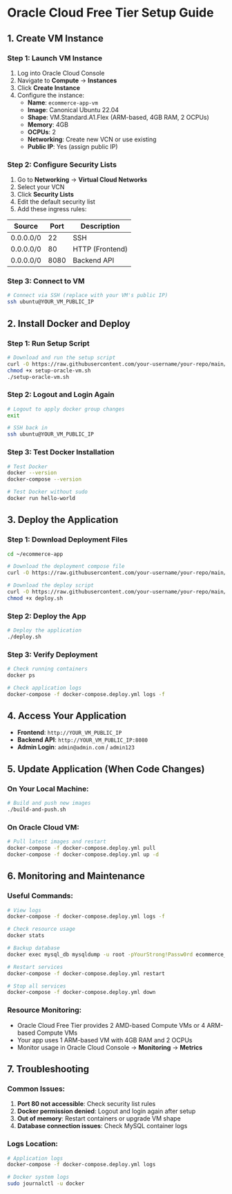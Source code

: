 # Oracle Cloud Free Tier Setup Guide

## 1. Create VM Instance

### **Step 1: Launch VM Instance**
1. Log into Oracle Cloud Console
2. Navigate to **Compute** → **Instances**
3. Click **Create Instance**
4. Configure the instance:
   - **Name**: `ecommerce-app-vm`
   - **Image**: Canonical Ubuntu 22.04
   - **Shape**: VM.Standard.A1.Flex (ARM-based, 4GB RAM, 2 OCPUs)
   - **Memory**: 4GB
   - **OCPUs**: 2
   - **Networking**: Create new VCN or use existing
   - **Public IP**: Yes (assign public IP)

### **Step 2: Configure Security Lists**
1. Go to **Networking** → **Virtual Cloud Networks**
2. Select your VCN
3. Click **Security Lists**
4. Edit the default security list
5. Add these ingress rules:

| Source | Port | Description |
|--------|------|-------------|
| 0.0.0.0/0 | 22 | SSH |
| 0.0.0.0/0 | 80 | HTTP (Frontend) |
| 0.0.0.0/0 | 8080 | Backend API |

### **Step 3: Connect to VM**
```bash
# Connect via SSH (replace with your VM's public IP)
ssh ubuntu@YOUR_VM_PUBLIC_IP
```

## 2. Install Docker and Deploy

### **Step 1: Run Setup Script**
```bash
# Download and run the setup script
curl -O https://raw.githubusercontent.com/your-username/your-repo/main/setup-oracle-vm.sh
chmod +x setup-oracle-vm.sh
./setup-oracle-vm.sh
```

### **Step 2: Logout and Login Again**
```bash
# Logout to apply docker group changes
exit

# SSH back in
ssh ubuntu@YOUR_VM_PUBLIC_IP
```

### **Step 3: Test Docker Installation**
```bash
# Test Docker
docker --version
docker-compose --version

# Test Docker without sudo
docker run hello-world
```

## 3. Deploy the Application

### **Step 1: Download Deployment Files**
```bash
cd ~/ecommerce-app

# Download the deployment compose file
curl -O https://raw.githubusercontent.com/your-username/your-repo/main/docker-compose.deploy.yml

# Download the deploy script
curl -O https://raw.githubusercontent.com/your-username/your-repo/main/deploy.sh
chmod +x deploy.sh
```

### **Step 2: Deploy the App**
```bash
# Deploy the application
./deploy.sh
```

### **Step 3: Verify Deployment**
```bash
# Check running containers
docker ps

# Check application logs
docker-compose -f docker-compose.deploy.yml logs -f
```

## 4. Access Your Application

- **Frontend**: `http://YOUR_VM_PUBLIC_IP`
- **Backend API**: `http://YOUR_VM_PUBLIC_IP:8080`
- **Admin Login**: `admin@admin.com` / `admin123`

## 5. Update Application (When Code Changes)

### **On Your Local Machine:**
```bash
# Build and push new images
./build-and-push.sh
```

### **On Oracle Cloud VM:**
```bash
# Pull latest images and restart
docker-compose -f docker-compose.deploy.yml pull
docker-compose -f docker-compose.deploy.yml up -d
```

## 6. Monitoring and Maintenance

### **Useful Commands:**
```bash
# View logs
docker-compose -f docker-compose.deploy.yml logs -f

# Check resource usage
docker stats

# Backup database
docker exec mysql_db mysqldump -u root -pYourStrong!Passw0rd ecommerce_app > backup.sql

# Restart services
docker-compose -f docker-compose.deploy.yml restart

# Stop all services
docker-compose -f docker-compose.deploy.yml down
```

### **Resource Monitoring:**
- Oracle Cloud Free Tier provides 2 AMD-based Compute VMs or 4 ARM-based Compute VMs
- Your app uses 1 ARM-based VM with 4GB RAM and 2 OCPUs
- Monitor usage in Oracle Cloud Console → **Monitoring** → **Metrics**

## 7. Troubleshooting

### **Common Issues:**

1. **Port 80 not accessible**: Check security list rules
2. **Docker permission denied**: Logout and login again after setup
3. **Out of memory**: Restart containers or upgrade VM shape
4. **Database connection issues**: Check MySQL container logs

### **Logs Location:**
```bash
# Application logs
docker-compose -f docker-compose.deploy.yml logs

# Docker system logs
sudo journalctl -u docker
``` 